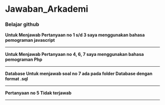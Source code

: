 # Jawaban_Arkademi
### **Belajar github**

**Untuk Menjawab Pertanyaan no 1 s/d 3 saya menggunakan bahasa pemograman javascript**
___
**Untuk Menjawab Pertanyaan no 4, 6, 7 saya menggunakan bahasa pemograman Php**
___
**Database Untuk menjawab soal no 7 ada pada folder Database dengan format .sql**
___
**Pertanyaan no 5 Tidak terjawab**
___
